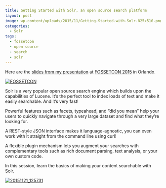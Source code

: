 ```yaml
---
title: Getting Started with Solr, an open source search platform
layout: post
image: wp-content/uploads/2015/11/Getting-Started-with-Solr-825x510.png
categories:
  - Solr
tags:
  - fossetcon
  - open source
  - search
  - solr
---
```

Here are the <a href="http://www.slideshare.net/TravisCarlson/getting-started-with-solr" target="_blank">slides from my presentation</a> at <a href="http://www.fossetcon.org/2015" target="_blank">FOSSETCON 2015</a> in Orlando. </p> 

<a href="http://www.fossetcon.org/2015" target="_blank"><img src="wp-content/uploads/2015/11/faussetcon_400x400-300x300.jpg" alt="FOSSETCON" width="300" height="300" class="aligncenter size-medium wp-image-120" srcset="wp-content/uploads/2015/11/faussetcon_400x400-300x300.jpg 300w, wp-content/uploads/2015/11/faussetcon_400x400-150x150.jpg 150w, wp-content/uploads/2015/11/faussetcon_400x400.jpg 400w" sizes="(max-width: 300px) 100vw, 300px" /></a>

Solr is a very popular open source search engine which builds upon the capabilities of Lucene. It&#8217;s the perfect tool to index loads of text and make it easily searchable. And it&#8217;s very fast!

Powerful features such as facets, typeahead, and &#8220;did you mean&#8221; help your users to quickly navigate through a very large dataset and find what they&#8217;re looking for.

A REST-style JSON interface makes it language-agnostic, you can even work with it straight from the command line using curl!

A flexible plugin mechanism lets you augment your searches with complementary tools such as rich document parsing, text analysis, or your own custom code.

In this session, learn the basics of making your content searchable with Solr.

[<img src="wp-content/uploads/2015/11/20151121_125731.jpg" alt="20151121_125731" width="1054" height="1448" class="alignnone size-full wp-image-123" srcset="wp-content/uploads/2015/11/20151121_125731.jpg 1054w, wp-content/uploads/2015/11/20151121_125731-218x300.jpg 218w, wp-content/uploads/2015/11/20151121_125731-745x1024.jpg 745w" sizes="(max-width: 1054px) 100vw, 1054px" />](wp-content/uploads/2015/11/20151121_125731.jpg)